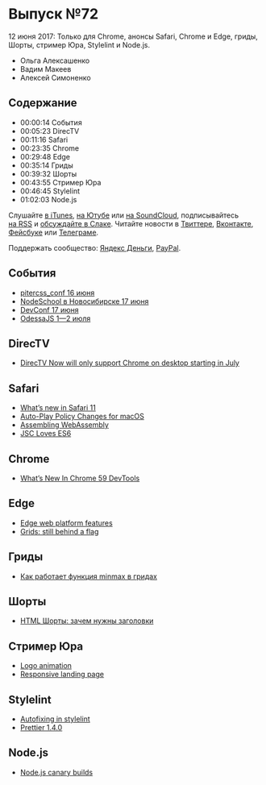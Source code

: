 # Выпуск №72

12 июня 2017: Только для Chrome, анонсы Safari, Chrome и Edge, гриды, Шорты, стример Юра, Stylelint и Node.js.

- Ольга Алексашенко
- Вадим Макеев
- Алексей Симоненко

## Содержание

- 00:00:14 События
- 00:05:23 DirecTV
- 00:11:16 Safari
- 00:23:35 Chrome
- 00:29:48 Edge
- 00:35:14 Гриды
- 00:39:32 Шорты
- 00:43:55 Стример Юра
- 00:46:45 Stylelint
- 01:02:03 Node.js

Слушайте [в iTunes](https://itunes.apple.com/podcast/id1080500016), [на Ютубе](https://www.youtube.com/playlist?list=PLMBnwIwFEFHcwuevhsNXkFTcadeX5R1Go) или [на SoundCloud](https://soundcloud.com/web-standards), подписывайтесь [на RSS](https://web-standards.ru/podcast/feed/) и [обсуждайте в Слаке](http://slack.web-standards.ru/). Читайте новости в [Твиттере](https://twitter.com/webstandards_ru), [Вконтакте](https://vk.com/webstandards_ru), [Фейсбуке](https://www.facebook.com/webstandardsru) или [Телеграме](https://t.me/webstandards_ru).

Поддержать сообщество: [Яндекс Деньги](https://money.yandex.ru/to/41001119329753), [PayPal](https://www.paypal.me/pepelsbey).

## События

- [pitercss_conf 16 июня](https://pitercss.com/)
- [NodeSchool в Новосибирске 17 июня](http://techno.2gis.ru/event/nodeschool)
- [DevConf 17 июня](https://devconf.ru/ru/offers/FrontEnd)
- [OdessaJS 1—2 июля](http://odessajs.org)

## DirecTV

- [DirecTV Now will only support Chrome on desktop starting in July](https://www.theverge.com/2017/6/7/15758274/directv-now-google-chrome-exclusive-safari-internet-explorer-browser-support)

## Safari

- [What’s new in Safari 11](https://developer.apple.com/library/content/releasenotes/General/WhatsNewInSafari/Safari_11_0/Safari_11_0.html)
- [Auto-Play Policy Changes for macOS](https://webkit.org/blog/7734/auto-play-policy-changes-for-macos/)
- [Assembling WebAssembly](https://webkit.org/blog/7691/webassembly/)
- [JSC Loves ES6](https://webkit.org/blog/7536/jsc-loves-es6/)

## Chrome

- [What’s New In Chrome 59 DevTools](https://developers.google.com/web/updates/2017/04/devtools-release-notes)

## Edge

- [Edge web platform features](https://developer.microsoft.com/en-us/microsoft-edge/platform/changelog/desktop/16215/)
- [Grids: still behind a flag](https://twitter.com/kylealden/status/872941040558145536)

## Гриды

- [Как работает функция minmax в гридах](http://css-live.ru/articles/kak-rabotaet-funkciya-minmax.html)

## Шорты

- [HTML Шорты: зачем нужны заголовки](https://youtu.be/atXxkKjPbN8?list=PLQJNT2fdCJngOj0mGZaTcZRyfSBTCWHe1)

## Стример Юра

- [Logo animation](https://youtu.be/AajoBGoz8TQ)
- [Responsive landing page](https://youtu.be/mLVBoH5Dwv0)

## Stylelint

- [Autofixing in stylelint](https://stylelint.io/CHANGELOG/#7110)
- [Prettier 1.4.0](https://github.com/prettier/prettier/releases/tag/1.4.0)

## Node.js

- [Node.js canary builds](https://twitter.com/mathias/status/873204105161961473)
